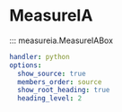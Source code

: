 # MeasureIA

::: measureia.MeasureIABox
```yaml
handler: python
options:
  show_source: true
  members_order: source
  show_root_heading: true
  heading_level: 2